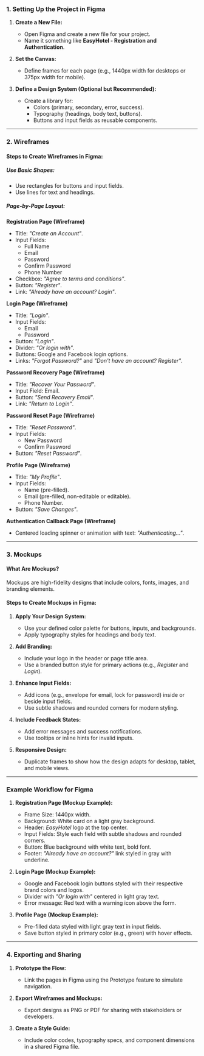 ### **1. Setting Up the Project in Figma**

1. **Create a New File:**
    
    - Open Figma and create a new file for your project.
    - Name it something like **EasyHotel - Registration and Authentication**.
2. **Set the Canvas:**
    
    - Define frames for each page (e.g., 1440px width for desktops or 375px width for mobile).
3. **Define a Design System (Optional but Recommended):**
    
    - Create a library for:
        - Colors (primary, secondary, error, success).
        - Typography (headings, body text, buttons).
        - Buttons and input fields as reusable components.

---
### **2. Wireframes**

#### **Steps to Create Wireframes in Figma:**

##### **Use Basic Shapes:**
    
- Use rectangles for buttons and input fields.
- Use lines for text and headings.

##### **Page-by-Page Layout:**
    
**Registration Page (Wireframe)**

- Title: _"Create an Account"_.
- Input Fields:
    - Full Name
    - Email
    - Password
    - Confirm Password
    - Phone Number
- Checkbox: _"Agree to terms and conditions"_.
- Button: _"Register"_.
- Link: _"Already have an account? Login"_.

**Login Page (Wireframe)**

- Title: _"Login"_.
- Input Fields:
    - Email
    - Password
- Button: _"Login"_.
- Divider: _"Or login with"_.
- Buttons: Google and Facebook login options.
- Links: _"Forgot Password?"_ and _"Don't have an account? Register"_.

**Password Recovery Page (Wireframe)**

- Title: _"Recover Your Password"_.
- Input Field: Email.
- Button: _"Send Recovery Email"_.
- Link: _"Return to Login"_.

**Password Reset Page (Wireframe)**

- Title: _"Reset Password"_.
- Input Fields:
    - New Password
    - Confirm Password
- Button: _"Reset Password"_.

**Profile Page (Wireframe)**

- Title: _"My Profile"_.
- Input Fields:
    - Name (pre-filled).
    - Email (pre-filled, non-editable or editable).
    - Phone Number.
- Button: _"Save Changes"_.

**Authentication Callback Page (Wireframe)**

- Centered loading spinner or animation with text: _"Authenticating..."_.

---

### **3. Mockups**

#### **What Are Mockups?**

Mockups are high-fidelity designs that include colors, fonts, images, and branding elements.

#### **Steps to Create Mockups in Figma:**

1. **Apply Your Design System:**
    
    - Use your defined color palette for buttons, inputs, and backgrounds.
    - Apply typography styles for headings and body text.
2. **Add Branding:**
    
    - Include your logo in the header or page title area.
    - Use a branded button style for primary actions (e.g., _Register_ and _Login_).
3. **Enhance Input Fields:**
    
    - Add icons (e.g., envelope for email, lock for password) inside or beside input fields.
    - Use subtle shadows and rounded corners for modern styling.
4. **Include Feedback States:**
    
    - Add error messages and success notifications.
    - Use tooltips or inline hints for invalid inputs.
5. **Responsive Design:**
    
    - Duplicate frames to show how the design adapts for desktop, tablet, and mobile views.

---

### **Example Workflow for Figma**

1. **Registration Page (Mockup Example):**
    
    - Frame Size: 1440px width.
    - Background: White card on a light gray background.
    - Header: _EasyHotel_ logo at the top center.
    - Input Fields: Style each field with subtle shadows and rounded corners.
    - Button: Blue background with white text, bold font.
    - Footer: _"Already have an account?"_ link styled in gray with underline.
2. **Login Page (Mockup Example):**
    
    - Google and Facebook login buttons styled with their respective brand colors and logos.
    - Divider with _"Or login with"_ centered in light gray text.
    - Error message: Red text with a warning icon above the form.
3. **Profile Page (Mockup Example):**
    
    - Pre-filled data styled with light gray text in input fields.
    - Save button styled in primary color (e.g., green) with hover effects.

---

### **4. Exporting and Sharing**

1. **Prototype the Flow:**
    
    - Link the pages in Figma using the Prototype feature to simulate navigation.
2. **Export Wireframes and Mockups:**
    
    - Export designs as PNG or PDF for sharing with stakeholders or developers.
3. **Create a Style Guide:**
    
    - Include color codes, typography specs, and component dimensions in a shared Figma file.